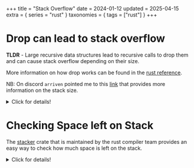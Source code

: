 +++
title = "Stack Overflow"
date = 2024-01-12
updated = 2025-04-15
extra = { series = "rust" }
taxonomies = { tags = ["rust"] }
+++

# Drop can lead to stack overflow

**TLDR** - Large recursive data structures lead to recursive calls to drop them and can cause stack overflow depending on their size.

More information on how drop works can be found in the [rust reference](https://doc.rust-lang.org/reference/destructors.html).

NB: On discord `arriven` pointed me to this [link][stack_size_explanation] that provides more information on the stack size.

<details>

<summary>Click for details!</summary>

In attempting to do a [leetcode problem](https://leetcode.com/problems/amount-of-time-for-binary-tree-to-be-infected/description/) I tried a less optimal but [interesting approach][problem_solution] where I made the infected node the root of the tree and just checked the height.
It failed with runtime error.
I downloaded the test case from leetcode and it is a [1.1mb input](https://github.com/c-git/leetcode/tree/4069e79ead604e552ef297c67393c1424f742ad2/rust/large_inputs).
Running locally I was able to find out that I found out I was getting `fatal runtime error: stack overflow`.
After converting [my code][problem_solution] to be iterative instead of recursive I was still getting a stack overflow.
Turns out it was at the end of the function when drop was automatically called.
Once I leaked the memory it would run but took over 240 seconds.
I tried not cloning the large arrays of parent vecs but used a linked list and unsurprisingly that is also a problem.
Still working on it as I haven't quite figured out how to solve that problem.
Doesn't appear to be able to be solved using forget or more likely I need to track down where the drop is happening.

In the process of all that I produced a MRE that works as a test.

```rust
#[test]
fn drop_stack_overflow() {
    struct Node {
        next: Option<Box<Node>>,
    }
    let mut linked_list: Option<Box<Node>> = None;
    for _ in 0..21_767 {
        let node = Node { next: linked_list };
        linked_list = Some(Box::new(node));
    }
    dbg!(linked_list.as_ref().unwrap().next.is_some());
    // std::mem::forget(linked_list);
}
```

Reducing to `21_766` or uncommenting the last line cause it not to crash anymore on my machine.
I tried similar code as a binary and realized I was getting non deterministic behaviour.
With the number of iterations set to `87_252` I was getting about 20% failure rate.
Meaning it would usually crash 2 out of 10 runs.
The non-determinism is likely due to one of two things

1. What is mentioned in the [post][stack_size_explanation] and the OS is changing the "allowed" size.
2. Or in preparing to test that idea discovered in the docs for Function std::mem::[size_of](https://doc.rust-lang.org/std/mem/fn.size_of.html)
   > In general, the size of a type is not stable across compilations, but specific types such as primitives are.

Based on testing on main it is the first option as each run appears to have a slight different amount of stack available.
Tested using `stacker::remaining_stack()`.

I further found that running the tests in release mode `cargo test -r -- --nocapture drop_stack_overflow` increase the number before crashing to `65_320` on my machine.
On rust playground it seems to be at `21_768`.
The machine specific size is likely explained by what is in the [post][stack_size_explanation].

</details>

[problem_solution]: https://github.com/c-git/leetcode/blob/4069e79ead604e552ef297c67393c1424f742ad2/rust/src/_2385_amount_of_time_for_binary_tree_to_be_infected.rs
[stack_size_explanation]: https://users.rust-lang.org/t/what-is-the-size-limit-of-threads-stack-in-rust/11867

# Checking Space left on Stack

The [stacker](https://docs.rs/stacker/latest/stacker/) crate that is maintained by the rust compiler team provides an easy way to check how much space is left on the stack.

<details>

<summary>Click for details!</summary>

Function stacker::[remaining_stack](https://docs.rs/stacker/latest/stacker/fn.remaining_stack.html)

> Queries the amount of remaining stack as interpreted by this library.

Function stacker::[maybe_grow](https://docs.rs/stacker/latest/stacker/fn.maybe_grow.html)

> Grows the call stack if necessary.
> This function is intended to be called at manually instrumented points in a program where recursion is known to happen quite a bit. This function will check to see if we’re within red_zone bytes of the end of the stack, and if so it will allocate a new stack of at least stack_size bytes.
> The closure f is guaranteed to run on a stack with at least red_zone bytes, and it will be run on the current stack if there’s space available.

</details>
